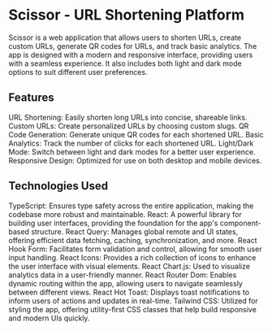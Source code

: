 # Scissor - URL Shortening Platform

Scissor is a web application that allows users to shorten URLs, create custom URLs, generate QR codes for URLs, and track basic analytics. The app is designed with a modern and responsive interface, providing users with a seamless experience. It also includes both light and dark mode options to suit different user preferences.

## Features

URL Shortening: Easily shorten long URLs into concise, shareable links.
Custom URLs: Create personalized URLs by choosing custom slugs.
QR Code Generation: Generate unique QR codes for each shortened URL.
Basic Analytics: Track the number of clicks for each shortened URL.
Light/Dark Mode: Switch between light and dark modes for a better user experience.
Responsive Design: Optimized for use on both desktop and mobile devices.

## Technologies Used

TypeScript: Ensures type safety across the entire application, making the codebase more robust and maintainable.
React: A powerful library for building user interfaces, providing the foundation for the app's component-based structure.
React Query: Manages global remote and UI states, offering efficient data fetching, caching, synchronization, and more.
React Hook Form: Facilitates form validation and control, allowing for smooth user input handling.
React Icons: Provides a rich collection of icons to enhance the user interface with visual elements.
React Chart.js: Used to visualize analytics data in a user-friendly manner.
React Router Dom: Enables dynamic routing within the app, allowing users to navigate seamlessly between different views.
React Hot Toast: Displays toast notifications to inform users of actions and updates in real-time.
Tailwind CSS: Utilized for styling the app, offering utility-first CSS classes that help build responsive and modern UIs quickly.
